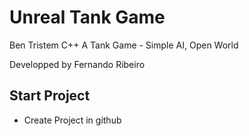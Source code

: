 # Unreal Tank Game 
Ben Tristem C++
A Tank Game - Simple AI, Open World

Developped by Fernando Ribeiro

## Start Project

* Create Project in github

